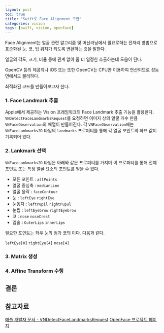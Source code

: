 ```yaml
---
layout: post
toc: true
title: "Swift로 Face Alignment 구현"
categories: vision
tags: [swift, vision, openface]
---
```


Face Alignment는 얼굴 관련 알고리즘 및 머신러닝에서 필요로하는 전처리 방법으로 
표준화된 눈, 코, 입 위치가 되도록 변환하는 것을 말한다.

얼굴의 각도, 크기, 비율 등에 관계 없이 좀 더 일정한 추출하는데 도움이 된다.

OpenCV 등의 제공되나 iOS 또는 
또한 OpenCV는 CPU만 이용하여 연산되므로 성능면에서도 불리하다.

최적화된 코드를 만들어보고자 한다.

### 1. Face Landmark 추출
Apple에서 제공하는 Vision 프레임워크의 Face Landmark 추출 기능을 활용한다.
`VNDetectFaceLandmarksRequest`를 요청하면 이미지 상의 얼굴 개수 만큼 `VNFaceObservation`의 배열이 만들어진다.
각 `VNFaceObservation`에는 `VNFaceLankmarks2D` 타입의 `landmarks` 프로퍼티를 통해 각 얼굴 포인트의 좌표 값이 기록되어 있다.

### 2. Lankmark 선택
`VNFaceLankmarks2D` 타입은 아래와 같은 프로퍼티를 가지며 이 프로퍼티를 통해 전체 포인트 또는 특정 얼굴 요소의 포인트를 얻을 수 있다.

- 모든 포인트 : `allPoints`
- 얼굴 중심축 : `medianLine`
- 얼굴 윤곽 : `faceContour` 
- 눈 : `leftEye` `rightEye`
- 눈동자 : `leftPupil` `rightPupul`
- 눈썹 : `leftEyebrow` `rightEyebrow`
- 코 : `nose` `noseCrest`
- 입술 : `OuterLips` `innerLips` 

필요한 포인트는 좌우 눈의 점과 코의 이다.
다음과 같다.

`leftEye[0]`
`rightEye[4]`
`nose[4]`

### 3. Matrix 생성

### 4. Affine Transform 수행

## 결론


## 참고자료
[애플 개발자 문서 - VNDetectFaceLandmarksRequest](https://developer.apple.com/documentation/vision/vndetectfacelandmarksrequest)
[OpenFace 프로젝트 페이지](https://cmusatyalab.github.io/openface/)
